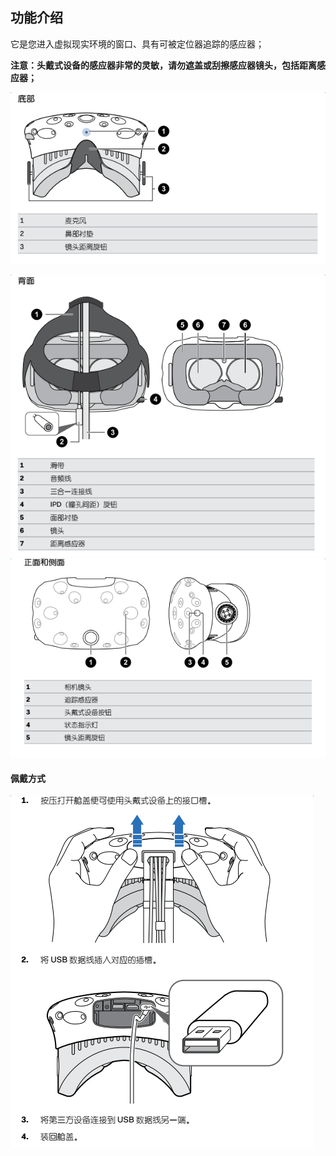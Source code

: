 ## 功能介绍

它是您进入虚拟现实环境的窗口、具有可被定位器追踪的感应器；

**注意：头戴式设备的感应器非常的灵敏，请勿遮盖或刮擦感应器镜头，包括距离感应器；**

![](/assets/底部.png)

![](/assets/背面.png)![](/assets/正面与侧面.png)

####    **佩戴方式**

![](/assets/佩戴方式.png)

